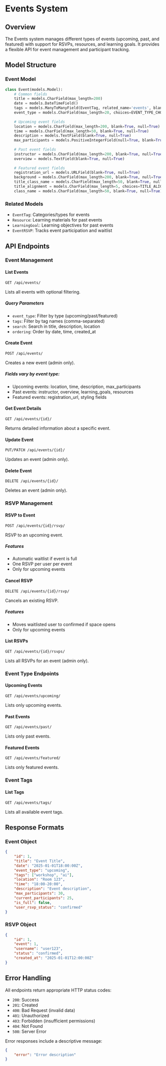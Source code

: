 # Events System

## Overview
The Events system manages different types of events (upcoming, past, and featured) with support for RSVPs, resources, and learning goals. It provides a flexible API for event management and participant tracking.

## Model Structure

### Event Model
```python
class Event(models.Model):
    # Common fields
    title = models.CharField(max_length=200)
    date = models.DateTimeField()
    tags = models.ManyToManyField(EventTag, related_name='events', blank=True)
    event_type = models.CharField(max_length=20, choices=EVENT_TYPE_CHOICES)
    
    # Upcoming event fields
    location = models.CharField(max_length=200, blank=True, null=True)
    time = models.CharField(max_length=50, blank=True, null=True)
    description = models.TextField(blank=True, null=True)
    max_participants = models.PositiveIntegerField(null=True, blank=True)
    
    # Past event fields
    instructor = models.CharField(max_length=200, blank=True, null=True)
    overview = models.TextField(blank=True, null=True)
    
    # Featured event fields
    registration_url = models.URLField(blank=True, null=True)
    background = models.CharField(max_length=200, blank=True, null=True)
    title_class_name = models.CharField(max_length=50, blank=True, null=True)
    title_alignment = models.CharField(max_length=5, choices=TITLE_ALIGNMENT_CHOICES)
    class_name = models.CharField(max_length=50, blank=True, null=True)
```

### Related Models
- `EventTag`: Categories/types for events
- `Resource`: Learning materials for past events
- `LearningGoal`: Learning objectives for past events
- `EventRSVP`: Tracks event participation and waitlist

## API Endpoints

### Event Management

#### List Events
```
GET /api/events/
```
Lists all events with optional filtering.

##### Query Parameters
- `event_type`: Filter by type (upcoming/past/featured)
- `tags`: Filter by tag names (comma-separated)
- `search`: Search in title, description, location
- `ordering`: Order by date, time, created_at

#### Create Event
```
POST /api/events/
```
Creates a new event (admin only).

##### Fields vary by event type:
- Upcoming events: location, time, description, max_participants
- Past events: instructor, overview, learning_goals, resources
- Featured events: registration_url, styling fields

#### Get Event Details
```
GET /api/events/{id}/
```
Returns detailed information about a specific event.

#### Update Event
```
PUT/PATCH /api/events/{id}/
```
Updates an event (admin only).

#### Delete Event
```
DELETE /api/events/{id}/
```
Deletes an event (admin only).

### RSVP Management

#### RSVP to Event
```
POST /api/events/{id}/rsvp/
```
RSVP to an upcoming event.

##### Features
- Automatic waitlist if event is full
- One RSVP per user per event
- Only for upcoming events

#### Cancel RSVP
```
DELETE /api/events/{id}/rsvp/
```
Cancels an existing RSVP.

##### Features
- Moves waitlisted user to confirmed if space opens
- Only for upcoming events

#### List RSVPs
```
GET /api/events/{id}/rsvps/
```
Lists all RSVPs for an event (admin only).

### Event Type Endpoints

#### Upcoming Events
```
GET /api/events/upcoming/
```
Lists only upcoming events.

#### Past Events
```
GET /api/events/past/
```
Lists only past events.

#### Featured Events
```
GET /api/events/featured/
```
Lists only featured events.

### Event Tags

#### List Tags
```
GET /api/events/tags/
```
Lists all available event tags.

## Response Formats

### Event Object
```json
{
    "id": 1,
    "title": "Event Title",
    "date": "2025-01-01T18:00:00Z",
    "event_type": "upcoming",
    "tags": ["workshop", "ai"],
    "location": "Room 123",
    "time": "18:00-20:00",
    "description": "Event description",
    "max_participants": 30,
    "current_participants": 25,
    "is_full": false,
    "user_rsvp_status": "confirmed"
}
```

### RSVP Object
```json
{
    "id": 1,
    "event": 1,
    "username": "user123",
    "status": "confirmed",
    "created_at": "2025-01-01T12:00:00Z"
}
```

## Error Handling

All endpoints return appropriate HTTP status codes:
- `200`: Success
- `201`: Created
- `400`: Bad Request (invalid data)
- `401`: Unauthorized
- `403`: Forbidden (insufficient permissions)
- `404`: Not Found
- `500`: Server Error

Error responses include a descriptive message:
```json
{
    "error": "Error description"
}
``` 